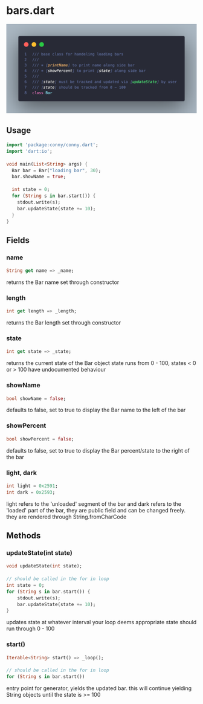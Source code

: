 # bars.dart

![bar class](../../assets/class_bar.png)

## Usage 

```dart
import 'package:conny/conny.dart';
import 'dart:io';

void main(List<String> args) {
  Bar bar = Bar("loading bar", 30);
  bar.showName = true;

  int state = 0;
  for (String s in bar.start()) {
    stdout.write(s);
    bar.updateState(state += 10);
  }
}
```

## Fields

### name
```dart
String get name => _name;
```
returns the Bar name set through constructor

### length
```dart
int get length => _length;
```
returns the Bar length set through constructor

### state
```dart
int get state => _state;
```
returns the current state of the Bar object
state runs from 0 - 100, states < 0 or > 100 have undocumented behaviour

### showName
```dart
bool showName = false;
```
defaults to false, set to true to display the Bar name to the left of the bar

### showPercent
```dart
bool showPercent = false;
```
defaults to false, set to true to display the Bar percent/state to the right of the bar

### light, dark
```dart
int light = 0x2591;
int dark = 0x2593;
```
light refers to the 'unloaded' segment of the bar and dark refers to the 'loaded' part of the bar, they are public field and can be changed freely. they are rendered through String.fromCharCode

## Methods

### updateState(int state)
```dart
void updateState(int state);

// should be called in the for in loop
int state = 0;
for (String s in bar.start()) {
    stdout.write(s);
    bar.updateState(state += 10);
}
```
updates state at whatever interval your loop deems appropriate
state should run through 0 - 100

### start()
```dart
Iterable<String> start() => _loop();

// should be called in the for in loop
for (String s in bar.start())
```
entry point for generator, yields the updated bar.
this will continue yielding String objects until the state is >= 100
